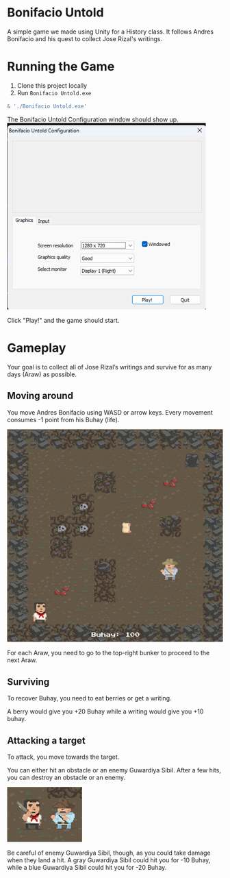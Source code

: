 # Bonifacio Untold
A simple game we made using Unity for a History class. It follows Andres Bonifacio and his quest to collect Jose Rizal's writings.

# Running the Game
1. Clone this project locally
2. Run `Bonifacio Untold.exe`
```powershell
& './Bonifacio Untold.exe' 
```

The Bonifacio Untold Configuration window should show up.
![Bonifacio Untold Configuration Window](./media/configuration-window.png)

Click "Play!" and the game should start.

# Gameplay

Your goal is to collect all of Jose Rizal’s writings and survive for as many days (Araw) as possible.

## Moving around

You move Andres Bonifacio using WASD or arrow keys. Every movement consumes -1 point from his Buhay (life).

![Bonifacio Untold Game Screen](./media/screen.png)

For each Araw, you need to go to the top-right bunker to proceed to the next Araw.

## Surviving

To recover Buhay, you need to eat berries or get a writing. 

A berry would give you +20 Buhay while a writing would give you +10 buhay.

## Attacking a target

To attack, you move towards the target.

You can either hit an obstacle or an enemy Guwardiya Sibil. After a few hits, you can destroy an obstacle or an enemy.

![Attacking a Target](./media/attack.png)

Be careful of enemy Guwardiya Sibil, though, as you could take damage when they land a hit. A gray Guwardiya Sibil could hit you for -10 Buhay, while a blue Guwardiya Sibil could hit you for -20 Buhay.